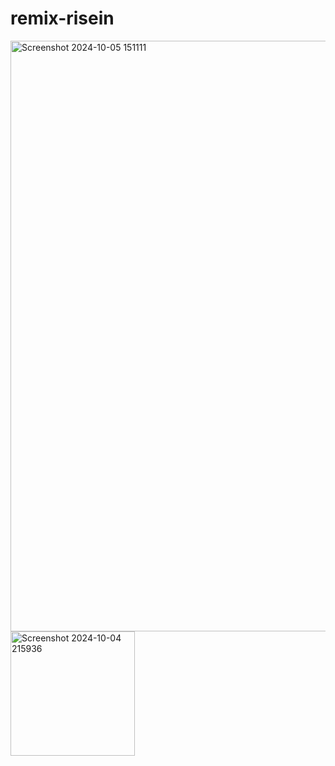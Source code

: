 # remix-risein

<img width="945" alt="Screenshot 2024-10-05 151111" src="https://github.com/user-attachments/assets/cd228bf1-74eb-4030-b8f6-7fb88f3e4024">
<img width="199" alt="Screenshot 2024-10-04 215936" src="https://github.com/user-attachments/assets/e89d233d-0493-4586-a04b-c8094c541de6">
